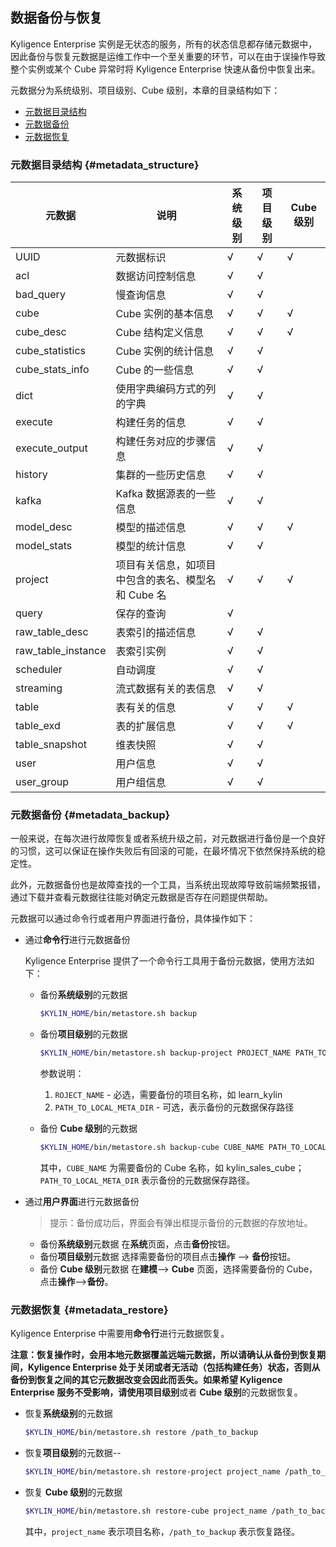 ##  数据备份与恢复

Kyligence Enterprise 实例是无状态的服务，所有的状态信息都存储元数据中，因此备份与恢复元数据是运维工作中一个至关重要的环节，可以在由于误操作导致整个实例或某个 Cube 异常时将 Kyligence Enterprise 快速从备份中恢复出来。

元数据分为系统级别、项目级别、Cube 级别，本章的目录结构如下：

- [元数据目录结构](#metadata_structure)
- [元数据备份](#metadata_backup)
- [元数据恢复](#metadata_restore)


### 元数据目录结构		{#metadata_structure}

| 元数据             | 说明                                               | 系统级别 | 项目级别 | Cube 级别 |
| ------------------ | -------------------------------------------------- | -------- | -------- | --------- |
| UUID               | 元数据标识                                         | √        | √        | √         |
| acl                | 数据访问控制信息                                   | √        | √        |           |
| bad_query          | 慢查询信息                                         | √        | √        |           |
| cube               | Cube 实例的基本信息                                | √        | √        | √         |
| cube_desc          | Cube 结构定义信息                                  | √        | √        | √         |
| cube_statistics    | Cube 实例的统计信息                                | √        | √        |           |
| cube_stats_info    | Cube 的一些信息                                    | √        | √        |           |
| dict               | 使用字典编码方式的列的字典                         | √        | √        |           |
| execute            | 构建任务的信息                                     | √        | √        |           |
| execute_output     | 构建任务对应的步骤信息                             | √        | √        |           |
| history            | 集群的一些历史信息                                 | √        | √        |           |
| kafka              | Kafka 数据源表的一些信息                           | √        | √        |           |
| model_desc         | 模型的描述信息                                     | √        | √        | √         |
| model_stats        | 模型的统计信息                                     | √        | √        |           |
| project            | 项目有关信息，如项目中包含的表名、模型名和 Cube 名 | √        | √        | √         |
| query              | 保存的查询                                         | √        |          |           |
| raw_table_desc     | 表索引的描述信息                                   | √        | √        |           |
| raw_table_instance | 表索引实例                                         | √        | √        |           |
| scheduler          | 自动调度                                           | √        | √        |           |
| streaming          | 流式数据有关的表信息                               | √        | √        |           |
| table              | 表有关的信息                                       | √        | √        | √         |
| table_exd          | 表的扩展信息                                       | √        | √        | √         |
| table_snapshot     | 维表快照                                           | √        | √        |           |
| user               | 用户信息                                           | √        | √        |           |
| user_group         | 用户组信息                                         | √        | √        |           |




### 元数据备份	{#metadata_backup}

一般来说，在每次进行故障恢复或者系统升级之前，对元数据进行备份是一个良好的习惯，这可以保证在操作失败后有回滚的可能，在最坏情况下依然保持系统的稳定性。

此外，元数据备份也是故障查找的一个工具，当系统出现故障导致前端频繁报错，通过下载并查看元数据往往能对确定元数据是否存在问题提供帮助。

元数据可以通过命令行或者用户界面进行备份，具体操作如下：

- 通过**命令行**进行元数据备份

  Kyligence Enterprise 提供了一个命令行工具用于备份元数据，使用方法如下：

  * 备份**系统级别**的元数据

    ```sh
    $KYLIN_HOME/bin/metastore.sh backup
    ```

  * 备份**项目级别**的元数据

    ```sh
    $KYLIN_HOME/bin/metastore.sh backup-project PROJECT_NAME PATH_TO_LOCAL_META_DIR
    ```
    参数说明：

    1. `ROJECT_NAME` - 必选，需要备份的项目名称，如 learn_kylin
    2. `PATH_TO_LOCAL_META_DIR` - 可选，表示备份的元数据保存路径

  * 备份 **Cube 级别**的元数据

    ```sh
    $KYLIN_HOME/bin/metastore.sh backup-cube CUBE_NAME PATH_TO_LOCAL_META_DIR
    ```
    其中，`CUBE_NAME` 为需要备份的 Cube 名称，如 kylin_sales_cube；`PATH_TO_LOCAL_META_DIR` 表示备份的元数据保存路径。

- 通过**用户界面**进行元数据备份
  > 提示：备份成功后，界面会有弹出框提示备份的元数据的存放地址。

  * 备份**系统级别**元数据
    在**系统**页面，点击**备份**按钮。
  * 备份**项目级别**元数据
    选择需要备份的项目点击**操作** --> **备份**按钮。
  * 备份 **Cube 级别**元数据
	在**建模**--> **Cube** 页面，选择需要备份的 Cube，点击**操作**-->**备份**。



### 元数据恢复    {#metadata_restore}

Kyligence Enterprise 中需要用**命令行**进行元数据恢复。

**注意：**恢复操作时，会用本地元数据覆盖远端元数据，所以请确认从备份到恢复期间，Kyligence Enterprise 处于关闭或者无活动（包括构建任务）状态，否则从备份到恢复之间的其它元数据改变会因此而丢失。如果希望 Kyligence Enterprise 服务不受影响，请使用**项目级别**或者 **Cube 级别**的元数据恢复。

- 恢复**系统级别**的元数据

  ```sh
  $KYLIN_HOME/bin/metastore.sh restore /path_to_backup
  ```
- 恢复**项目级别**的元数据--

  ```sh
  $KYLIN_HOME/bin/metastore.sh restore-project project_name /path_to_backup
  ```

- 恢复 **Cube 级别**的元数据

  ```sh
  $KYLIN_HOME/bin/metastore.sh restore-cube project_name /path_to_backup
  ```

  其中，`project_name` 表示项目名称，`/path_to_backup` 表示恢复路径。
